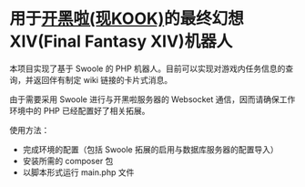 # 用于[开黑啦(现KOOK)](https://www.kookapp.cn/)的最终幻想XIV(Final Fantasy XIV)机器人

本项目实现了基于 Swoole 的 PHP 机器人。目前可以实现对游戏内任务信息的查询，并返回伴有制定 wiki 链接的卡片式消息。

由于需要采用 Swoole 进行与开黑啦服务器的 Websocket 通信，因而请确保工作环境中的 PHP 已经配置好了相关拓展。

使用方法：

- 完成环境的配置（包括 Swoole 拓展的启用与数据库服务器的配置导入）
- 安装所需的 composer 包
- 以脚本形式运行 main.php 文件